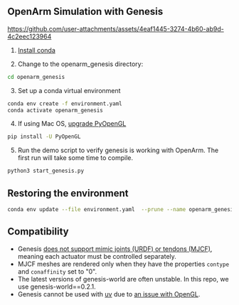## OpenArm Simulation with Genesis


https://github.com/user-attachments/assets/4eaf1445-3274-4b60-ab9d-4c2eec123964


1. [Install conda](https://conda-forge.org/download/)

2. Change to the openarm_genesis directory:
```sh
cd openarm_genesis
```

3. Set up a conda virtual environment
```sh
conda env create -f environment.yaml
conda activate openarm_genesis
```

4. If using Mac OS, [upgrade PyOpenGL](https://github.com/Genesis-Embodied-AI/Genesis/issues/24)
```sh
pip install -U PyOpenGL
```

5. Run the demo script to verify genesis is working with OpenArm. The first run will take some time to compile.
   
```sh
python3 start_genesis.py
```

## Restoring the environment

```sh
conda env update --file environment.yaml  --prune --name openarm_genesis
```

## Compatibility

- Genesis [does not support mimic joints (URDF) or tendons (MJCF)](https://github.com/Genesis-Embodied-AI/Genesis/issues/129), meaning each actuator must be controlled separately.
- MJCF meshes are rendered only when they have the properties `contype` and `conaffinity` set to "0".
- The latest versions of genesis-world are often unstable. In this repo, we use genesis-world==0.2.1.
- Genesis cannot be used with [uv](https://docs.astral.sh/uv/) due to [an issue with OpenGL](https://github.com/Genesis-Embodied-AI/Genesis/issues/11).
